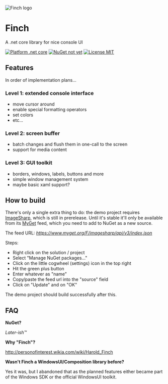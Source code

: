 ![Finch logo](https://raw.githubusercontent.com/tomzorz/Finch/master/logo.png)

# Finch
A .net core library for nice console UI

[![Platform .net core](https://img.shields.io/badge/platform-dotnet--core-lightgray.svg?style=flat-squared)](https://github.com/tomzorz/Finch)
[![NuGet not yet](https://img.shields.io/badge/NuGet-not%20yet-red.svg?style=flat-squared)](https://github.com/tomzorz/Finch)
[![License MIT](https://img.shields.io/badge/License-MIT-blue.svg?style=flat-squared)](https://github.com/tomzorz/Finch)

## Features

In order of implementation plans...

### Level 1: extended console interface

* move cursor around
* enable special formatting operators
* set colors
* etc...

### Level 2: screen buffer

* batch changes and flush them in one-call to the screen
* support for media content

### Level 3: GUI toolkit

* borders, windows, labels, buttons and more
* simple window management system
* maybe basic xaml support? 

## How to build

There's only a single extra thing to do: the demo project requires [ImageSharp](http://imagesharp.net/), which is still in prerelease. Until it's stable it'll only be available from its [MyGet](https://www.myget.org/gallery/imagesharp) feed, which you need to add to NuGet as a new source.

The feed URL: *https://www.myget.org/F/imagesharp/api/v3/index.json*

Steps:

* Right click on the solution / project
* Select "Manage NuGet packages..."
* Click on the little cogwheel (settings) icon in the top right
* Hit the green plus button
* Enter whatever as "name"
* Copy/paste the feed url into the "source" field
* Click on "Update" and on "OK"

The demo project should build successfully after this.

## FAQ

**NuGet?**

*Later-ish™*

**Why "Finch"?**

http://personofinterest.wikia.com/wiki/Harold_Finch

**Wasn't Finch a WindowsUI/Composition library before?**

Yes it was, but I abandoned that as the planned features either became part of the Windows SDK or the official WindowsUI toolkit.
